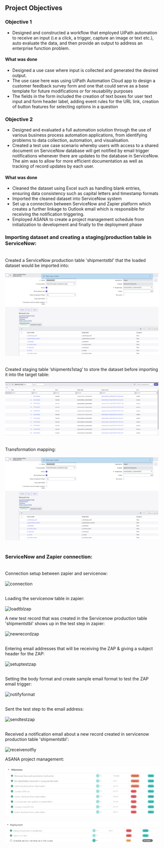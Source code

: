 ## Project Objectives

### Objective 1
- Designed and constructed a workflow that employed UiPath automation to receive an input (i.e a click, a trigger, capture an image or text etc.), auto evaluate the data, and then provide an output to address an enterprise function problem.

#### What was done
- Designed a use case where input is collected and generated the desired output.
- The use case here was using UiPath Automation Cloud app to design a customer feedback survey form and one that could serve as a base template for future modifications or for reusability purposes
- The fields in the form included the creation of text boxes for user text input and form header label, adding event rules for the URL link, creation of button features for selecting options in a question

### Objective 2
- Designed and evaluated a full automation solution through the use of various business process automation applications, from identifying problems to data collection, automation, and visualisation.
- Created a test use case scenario whereby users with access to a shared document on ServiceNow database will get notified by email trigger notifications whenever there are updates to the database in ServiceNow. The aim was to allow for more efficient documentation as well as tracking of record updates by each user.

#### What was done
- Cleaned the dataset using Excel such as handling blank entries, ensuring data consistency such as capital letters and timestamp formats
- Imported the cleaned dataset into ServiceNow system
- Set up a connection between ServiceNow and Zapier platform which creates a further linkage to Outlook email which is responsible for receiving the notification triggering.
- Employed ASANA to create a project management schedule from initialization to development and finally to the deployment phase

### Importing dataset and creating a staging/production table in ServiceNow: <br> <br>

Created a ServiceNow production table 'shipmentstbl' that the loaded dataset would be imported into: <br> <br>
![Image 1](https://github.com/bayyangjie/Hyperautomation/blob/main/Visuals/tabletransform.png?raw=true) <br> <br>

Created staging table ‘shipments1stag’ to store the dataset before importing it into the target table: <br> <br>
![Image 7](https://github.com/bayyangjie/Hyperautomation/blob/main/Visuals/stagingtbl.png?raw=true) <br> <br>

Transformation mapping: <br> <br>
![Image 8](https://github.com/bayyangjie/Hyperautomation/blob/main/Visuals/transform.png?raw=true) <br> <br>

### ServiceNow and Zapier connection: <br> <br>

Connection setup between zapier and servicenow: <br> <br>
![connection](https://github.com/bayyangjie/Hyperautomation/assets/153354426/02020b7f-0627-40f7-b61b-8256ec02f612) <br> <br>

Loading the servicenow table in zapier: <br> <br>
![loadtblzap](https://github.com/bayyangjie/Hyperautomation/assets/153354426/db0093fa-7125-49d3-9f0c-534115d749f9)

A new test record that was created in the Servicenow production table 'shipmentstbl' shows up in the test step in zapier: <br> <br>
![newrecordzap](https://github.com/bayyangjie/Hyperautomation/assets/153354426/bbe121cf-b791-4bda-9fc2-f4b0b53e99c7) <br> <br>

Entering email addresses that will be receiving the ZAP & giving a subject header for the ZAP: <br> <br>
![setuptestzap](https://github.com/bayyangjie/Hyperautomation/assets/153354426/ed5a3b02-8428-4cdd-aa39-ff080d6893ca) <br> <br>

Setting the body format and create sample email format to test the ZAP email trigger: <br> <br>
![notifyformat](https://github.com/bayyangjie/Hyperautomation/assets/153354426/7a48f2bf-f451-433c-8caf-a9ff3d5ed45e) <br> <br>

Sent the test step to the email address: <br> <br>
![sendtestzap](https://github.com/bayyangjie/Hyperautomation/assets/153354426/d4c5cdbe-0c13-4efc-a3d5-f30f60081fb9) <br> <br>

Received a notification email about a new record created in servicenow production table 'shipmentstbl': <br> <br>
![receivenotfiy](https://github.com/bayyangjie/Hyperautomation/assets/153354426/778e0e57-22e8-41cc-8f15-ee800e577ee1) <br>


ASANA project management: <br> <br>
![Image 5](https://github.com/bayyangjie/Hyperautomation/blob/main/Visuals/asana1.png?raw=true) <br> <br>
![Image 6](https://github.com/bayyangjie/Hyperautomation/blob/main/Visuals/asana2.png?raw=true)




